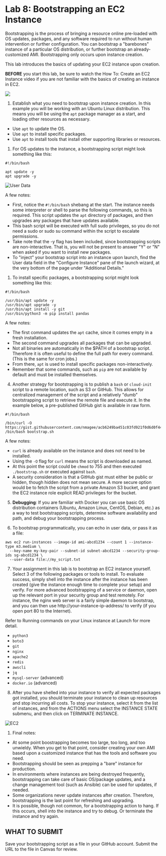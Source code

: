 # Lab 8: Bootstrapping an EC2 Instance

Bootstrapping is the process of bringing a resource online pre-loaded with OS updates, packages, and any software required to run without human intervention or further configuration. You can bootstrap a "barebones" instance of a particular OS distribution, or further bootstrap an already-customized AMI. Bootstrapping only occurs upon instance creation.

This lab introduces the basics of updating your EC2 instance upon creation.

**BEFORE** you start this lab, be sure to watch the How To: Create an EC2 Instance video if you are not familiar with the basics of creating an instance in EC2.

<a href="https://www.youtube.com/embed/n8XRNstKY6M?si=6-Sel4HujDR0QhX5" target="_new"><img src="https://s3.amazonaws.com/ds2002-resources/images/ec2-yutube.png"></a> 

1. Establish what you need to bootstrap upon instance creation. In this example you will be working with an Ubuntu Linux distribution. This means you will be using the `apt` package manager as a start, and loading other resources as necessary.

- Use `apt` to update the OS.
- Use `apt` to install specific packages.
- Use `apt` to install tools that install other supporting libraries or resources.

1. For OS updates to the instance, a bootstrapping script might look something like this:

```
#!/bin/bash

apt update -y
apt upgrade -y
```

![User Data](https://nmagee.github.io/ds2002/images/ec2-user-data.png)

A few notes:

- First, notice the `#!/bin/bash` shebang at the start. The instance needs some interpreter or shell to parse the following commands, so this is required. This script updates the `apt` directory of packages, and then upgrades any packages that have updates available.
- This bash script will be executed with full sudo privileges, so you do not need a sudo or sudo su command within the script to escalate permissions.
- Take note that the -y flag has been included, since bootstrapping scripts are non-interactive. That is, you will not be present to answer "Y" or "N" when asked if you want to install new packages.
- To "inject" your bootstrap script into an instance upon launch, find the User data field in the "Configure Instance" pane of the launch wizard, at the very bottom of the page under "Additional Details."

1. To install specific packages, a bootstrapping script might look something like this:

```
#!/bin/bash

/usr/bin/apt update -y
/usr/bin/apt upgrade -y
/usr/bin/apt install -y git 
/usr/bin/python3 -m pip install pandas
```

A few notes:

- The first command updates the `apt` cache, since it comes empty in a fresh installation.
- The second command upgrades all packages that can be upgraded.
- Not all binaries are automatically in the $PATH of a bootstrap script. Therefore it is often useful to define the full path for every command. (This is the same for cron jobs.)
- From there, `apt` is used to install specific packages non-interactively.
- Remember that some commands, such as `pip` are not available by default and must be installed themselves.

4. Another strategy for bootstrapping is to publish a `bash` or `cloud-init` script to a remote location, such as S3 or GitHub. This allows for centralized management of the script and a relatively "dumb" bootstrapping script to retrieve the remote file and execute it. In the example below, a pre-published GitHub gist is available in raw form.

```
#!/bin/bash
      
/bin/curl -O https://gist.githubusercontent.com/nmagee/acb6249ba451c03fd921f0d6d0f442d5/raw/5816fb54963826f953da166bd623a9ba0cd9fa76/bootstrap.sh
/bin/bash bootstrap.sh
```

A few notes:

- `curl` is already available on the instance and does not need to be installed.
- Using the `-O` flag for `curl` means the script is downloaded as named.
- At this point the script could be `chmod` to 755 and then executed `./bootstrap.sh` or executed against `bash`.
- A security consideration is that a GitHub gist must either be public or hidden, though hidden does not mean secure. A more secure option would be to fetch the script from a private Amazon S3 bucket, and grant the EC2 instance role explicit READ privileges for the bucket.

5. **Debugging**: If you are familiar with Docker you can use basic OS distribution containers (Ubuntu, Amazon Linux, CentOS, Debian, etc.) as a way to test bootstrapping scripts, determine software availability and path, and debug your bootstrapping process.

6. To bootstrap programmatically, you can echo in user data, or pass it as a file:

```
aws ec2 run-instances --image-id ami-abcd1234 --count 1 --instance-type m3.medium \
  --key-name my-key-pair --subnet-id subnet-abcd1234 --security-group-ids sg-abcd1234 \
  --user-data file://my_script.txt
```

7. Your assignment in this lab is to bootstrap an EC2 instance yourself. Select 3 of the following packages or tools to install. To evaluate success, simply shell into the instance after the instance has been created (give the instance enough time to complete your setup) and verify. For more advanced bootstrapping of a service or daemon, open up the relevant port in your security group and test remotely. For instance, the nginx web server is a fairly simple daemon to bootstrap, and you can then use http://your-instance-ip-address/ to verify (if you open port 80 to the Internet).

Refer to Running commands on your Linux instance at Launch for more detail.

- `python3`
- `boto3`
- `git`
- `nginx`
- `apache2`
- `redis`
- `awscli`
- `jq`
- `mysql-server` (advanced)
- `docker.io` (advanced)

8. After you have shelled into your instance to verify all expected packages got installed, you should terminate your instance to clean up resources and stop incurring all costs. To stop your instance, select it from the list of instances, and from the ACTIONS menu select the INSTANCE STATE submenu, and then click on TERMINATE INSTANCE.

![EC2](https://nmagee.github.io/ds2002/images/terminate-instance.png)

1.  Final notes:

- At some point boostrapping becomes too large, too long, and too unwieldy. When you get to that point, consider creating your own AMI based upon a customized instance that has the tools and software you need.
- Bootstrapping should be seen as prepping a "bare" instance for production.
- In environments where instances are being destroyed frequently, bootstrapping can take care of basic OS/package updates, and a change management tool (such as Ansible) can be used for updates, if needed.
- Some organizations never update instances after creation. Therefore, bootstrapping is the last point for refreshing and upgrading.
- It is possible, though not common, for a bootstrapping action to hang. If this occurs, shell into the instance and try to debug. Or terminate the instance and try again.

## WHAT TO SUBMIT

Save your bootstrapping script as a file in your GitHub account. Submit the URL to the file in Canvas for review.
